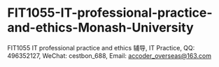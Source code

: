 # FIT1055-IT-professional-practice-and-ethics-Monash-University
FIT1055 IT professional practice and ethics 辅导, IT Practice, QQ: 496352127, WeChat: cestbon_688, Email: accoder_overseas@163.com
